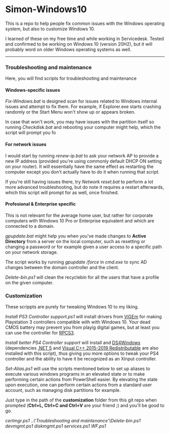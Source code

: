 # Simon-Windows10

This is a repo to help people fix common issues with the Windows operating system, but also to customize Windows 10.

I learned of these on my free time and while working in Servicedesk. Tested and confirmed to be working on Windows 10 (version 20H2), but it will probably word on older Windows operating systems as well.

---

### Troubleshooting and maintenance

Here, you will find scripts for troubleshooting and maintenance

#### Windows-specific issues

<i>Fix-Windows.bat</i> is designed scan for issues related to Windows internal issues and attempt to fix them. For example, if Explorer.exe starts crashing randomly or the Start Menu won't show up or appears broken.

In case that won't work, you may have issues with the partition itself so running <i>Checkdisk.bat</i> and rebooting your computer might help, which the script will prompt you fo

#### For network issues

I would start by running <i>renew-ip.bat</i> to ask your network AP to provide a new IP address (provided you're using commonly default DHCP ON setting on your router). It will essentially have the same effect as restarting the computer except you don't actually have to do it when running that script.

If you're still having issues there, try <i>Network reset.bat</i> to perform a lot more advanced troubleshooting, but do note it requires a restart afterwards, which this script will prompt for as well, once finished.

#### Profesional & Enterprise specific

This is not relevant for the average home user, but rather for corporate computers with Windows 10 Pro or Enterprise equivalent and which are connected to a domain.

<i>gpupdate.bat</i> might help you when you've made changes to <b>Active Directory</b> from a server on the local computer, such as resetting or changing a password or for example given a user access to a specific path on your network storage.

The script works by running <i>gpupdate /force</i> in <i>cmd.exe</i> to sync AD changes between the domain controller and the client.

<i>Delete-bin.ps1</i> will clean the recyclebin for all the users that have a profile on the given computer.

### Customization

These scrippts are purely for tweaking Windows 10 to my liking.

<i>Install PS3 Controller support.ps1</i> will install drivers from <a href="https://github.com/ViGEm">ViGEm</a> for making Playstation 3 controllers compatible with with Windows 10. Your dead CMOS battery may prevent you from playig digital games, but at least you can use the controller for <a href="https://rpcs3.net/">RPCS3</a>.

<i>Install better PS4 Controller support</i> will install and <a href="https://github.com/Ryochan7/DS4Windows">DS4Windows</a> (dependencies <a href="https://dotnet.microsoft.com/download/dotnet/5.0/runtime">.NET 5</a> and <a href="https://support.microsoft.com/en-us/topic/the-latest-supported-visual-c-downloads-2647da03-1eea-4433-9aff-95f26a218cc0">Visual C++ 2015-2019 Redistributable</a> are also installed with this script), thus giving you more options to tweak your PS4 controller and the ability to have it be recognized as an Xinput controller.


<i>Set-Alias.ps1</i> will use the scripts mentioned below to set up aliases to execute various windows programs in an elevated state or to make performing certain actions from PowerShell easier. By elevating the state upon execution, one can perform certain actions from a standard user account, such as managing disk partitions for example.

Just type in the path of the <b>customization</b> folder from this git repo when prompted (<b>Ctrl+L, Ctrl+C and Ctrl+V</b> are your friend ;) and you'll be good to go.

<i>
certmgr.ps1
..\'Troubleshooting and maintenance'\Delete-bin.ps1
devmgmt.ps1
diskmgmt.ps1
services.ps1
WF.ps1
</i>
